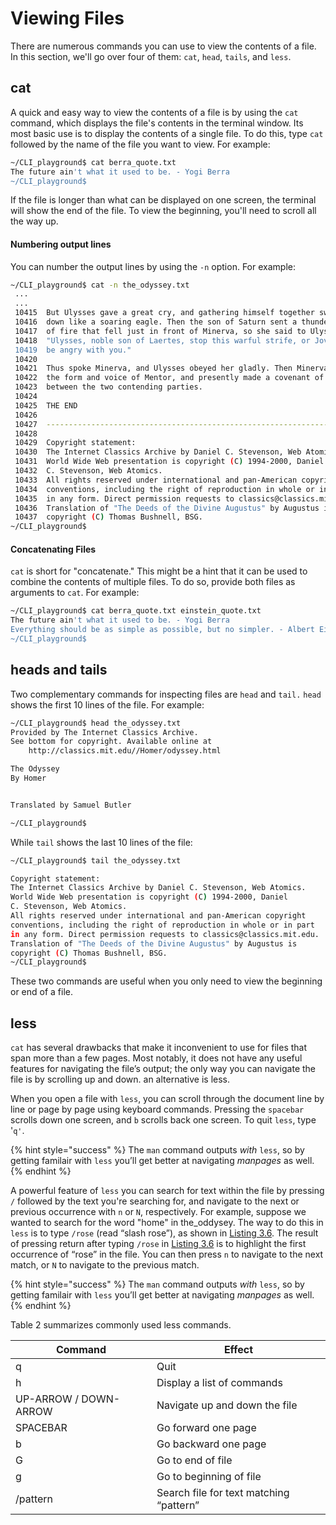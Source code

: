 # Viewing Files

There are numerous commands you can use to view the contents of a file. In this section, we'll go over four of them: `cat`, `head`, `tails`, and `less`.&#x20;

## cat

A quick and easy way to view the contents of a file is by using the `cat` command, which displays the file's contents in the terminal window. Its most basic use is to display the contents of a single file. To do this, type `cat` followed by the name of the file you want to view. For example:

```bash
~/CLI_playground$ cat berra_quote.txt
The future ain't what it used to be. - Yogi Berra
~/CLI_playground$
```

If the file is longer than what can be displayed on one screen, the terminal will show the end of the file. To view the beginning, you'll need to scroll all the way up. &#x20;

#### Numbering output lines

You can number the output lines by using the `-n` option. For example:&#x20;

```bash
~/CLI_playground$ cat -n the_odyssey.txt
 ...
 ...
 10415	But Ulysses gave a great cry, and gathering himself together swooped
 10416	down like a soaring eagle. Then the son of Saturn sent a thunderbolt
 10417	of fire that fell just in front of Minerva, so she said to Ulysses,
 10418	"Ulysses, noble son of Laertes, stop this warful strife, or Jove will
 10419	be angry with you." 
 10420	
 10421	Thus spoke Minerva, and Ulysses obeyed her gladly. Then Minerva assumed
 10422	the form and voice of Mentor, and presently made a covenant of peace
 10423	between the two contending parties. 
 10424	
 10425	THE END
 10426	
 10427	----------------------------------------------------------------------
 10428	
 10429	Copyright statement:
 10430	The Internet Classics Archive by Daniel C. Stevenson, Web Atomics.
 10431	World Wide Web presentation is copyright (C) 1994-2000, Daniel
 10432	C. Stevenson, Web Atomics.
 10433	All rights reserved under international and pan-American copyright
 10434	conventions, including the right of reproduction in whole or in part
 10435	in any form. Direct permission requests to classics@classics.mit.edu.
 10436	Translation of "The Deeds of the Divine Augustus" by Augustus is
 10437	copyright (C) Thomas Bushnell, BSG.
~/CLI_playground$
```

#### Concatenating Files

`cat` is short for "concatenate." This might be a hint that it can be used to combine the contents of multiple files. To do so, provide both files as arguments to `cat`. For example:

```bash
~/CLI_playground$ cat berra_quote.txt einstein_quote.txt
The future ain't what it used to be. - Yogi Berra
Everything should be as simple as possible, but no simpler. - Albert Einstein
~/CLI_playground$
```

## heads and tails

Two complementary commands for inspecting files are `head` and `tail.` `head` shows the first 10 lines of the file. For example:

```bash
~/CLI_playground$ head the_odyssey.txt 
Provided by The Internet Classics Archive.
See bottom for copyright. Available online at
    http://classics.mit.edu//Homer/odyssey.html

The Odyssey
By Homer


Translated by Samuel Butler

~/CLI_playground$ 
```

While `tail` shows the last 10 lines of the file:

```bash
~/CLI_playground$ tail the_odyssey.txt 

Copyright statement:
The Internet Classics Archive by Daniel C. Stevenson, Web Atomics.
World Wide Web presentation is copyright (C) 1994-2000, Daniel
C. Stevenson, Web Atomics.
All rights reserved under international and pan-American copyright
conventions, including the right of reproduction in whole or in part
in any form. Direct permission requests to classics@classics.mit.edu.
Translation of "The Deeds of the Divine Augustus" by Augustus is
copyright (C) Thomas Bushnell, BSG.
~/CLI_playground$
```

These two commands are useful when you only need to view the beginning or end of a file.

## less

`cat` has several drawbacks that make it inconvenient to use for files that span more than a few pages. Most notably, it does not have any useful features for navigating the file’s output; the only way you can navigate the file is by scrolling up and down. an alternative is less.&#x20;

When you open a file with `less`, you can scroll through the document line by line or page by page using keyboard commands. Pressing the `spacebar` scrolls down one screen, and `b` scrolls back one screen. To quit `less`, type '`q'`.

{% hint style="success" %}
The `man` command outputs _with_ `less`, so by getting familair with `less` you’ll get better at navigating _manpages_ as well.
{% endhint %}

A powerful feature of `less` you can search for text within the file by pressing `/` followed by the text you're searching for, and navigate to the next or previous occurrence with `n` or `N`, respectively. For example, suppose we wanted to search for the word "home" in the\_oddysey. The way to do this in `less` is to type `/rose` (read “slash rose”), as shown in [Listing 3.6](https://www.learnenough.com/command-line-tutorial/inspecting\_files#code-rose\_search). The result of pressing return after typing `/rose` in [Listing 3.6](https://www.learnenough.com/command-line-tutorial/inspecting\_files#code-rose\_search) is to highlight the first occurrence of “rose” in the file. You can then press `n` to navigate to the next match, or `N` to navigate to the previous match.

{% hint style="success" %}
The `man` command outputs _with_ `less`, so by getting familair with `less` you’ll get better at navigating _manpages_ as well.
{% endhint %}



Table 2 summarizes commonly used less commands.&#x20;

| Command               | Effect                                  |
| --------------------- | --------------------------------------- |
| q                     | Quit                                    |
| h                     | Display a list of commands              |
| UP-ARROW / DOWN-ARROW | Navigate up and down the file           |
| SPACEBAR              | Go forward one page                     |
| b                     | Go backward one page                    |
| G                     | Go to end of file                       |
| g                     | Go to beginning of file                 |
| /pattern              | Search file for text matching “pattern” |
